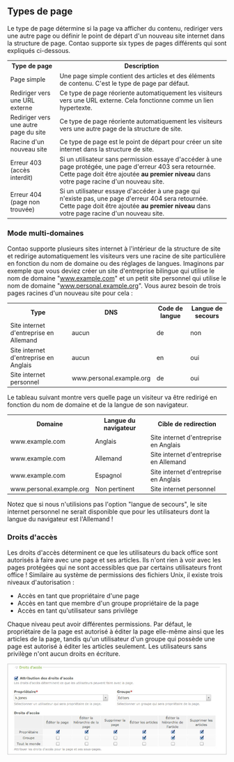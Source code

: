 ## Types de page

Le type de page détermine si la page va afficher du contenu, rediriger vers une 
autre page ou définir le point de départ d'un nouveau site internet dans la 
structure de page. Contao supporte six types de pages différents qui sont 
expliqués ci-dessous. 

<table>
<tr>
  <th>Type de page</th>
  <th>Description</th>
</tr>
<tr>
  <td>Page simple</td>
  <td>Une page simple contient des articles et des éléments de contenu. C'est 
  le type de page par défaut.</td>
</tr>
<tr>
  <td>Rediriger vers une URL externe</td>
  <td>Ce type de page réoriente automatiquement les visiteurs vers une URL 
  externe. Cela fonctionne comme un lien hypertexte.</td>
</tr>
<tr>
  <td>Rediriger vers une autre page du site</td>
  <td>Ce type de page réoriente automatiquement les visiteurs vers une autre 
  page de la structure de site.</td>
</tr>
<tr>
  <td>Racine d'un nouveau site</td>
  <td>Ce type de page est le point de départ pour créer un site internet dans 
  la structure de site.</td>
</tr>
<tr>
  <td>Erreur 403 (accès interdit)</td>
  <td>Si un utilisateur sans permission essaye d'accéder à une page protégée, 
  une page d'erreur 403 sera retournée. Cette page doit être ajoutée <b>au 
  premier niveau</b> dans votre page racine d'un nouveau site.</td>
</tr>
<tr>
  <td>Erreur 404 (page non trouvée)</td>
  <td>Si un utilisateur essaye d'accéder à une page qui n'existe pas, une page 
  d'erreur 404 sera retournée. Cette page doit être ajoutée <b>au premier 
  niveau</b> dans votre page racine d'un nouveau site.</td>
</tr>
</table>


### Mode multi-domaines

Contao supporte plusieurs sites internet à l'intérieur de la structure de site 
et redirige automatiquement les visiteurs vers une racine de site particulière 
en fonction du nom de domaine ou des réglages de langues. Imaginons par exemple 
que vous deviez créer un site d'entreprise bilingue qui utilise le nom de 
domaine "www.example.com" et un petit site personnel qui utilise le nom de 
domaine "www.personal.example.org". Vous aurez besoin de trois pages racines 
d'un nouveau site pour cela : 

<table>
<tr>
  <th>Type</th>
  <th>DNS</th>
  <th>Code de langue</th>
  <th>Langue de secours</th>
</tr>
<tr>
  <td>Site internet d'entreprise en Allemand</td>
  <td>aucun</td>
  <td>de</td>
  <td>non</td>
</tr>
<tr>
  <td>Site internet d'entreprise en Anglais</td>
  <td>aucun</td>
  <td>en</td>
  <td>oui</td>
</tr>
<tr>
  <td>Site internet personnel</td>
  <td>www.personal.example.org</td>
  <td>de</td>
  <td>oui</td>
</tr>
</table>

Le tableau suivant montre vers quelle page un visiteur va être redirigé en 
fonction du nom de domaine et de la langue de son navigateur.

<table>
<tr>
  <th>Domaine</th>
  <th>Langue du navigateur</th>
  <th>Cible de redirection</th>
</tr>
<tr>
  <td>www.example.com</td>
  <td>Anglais</td>
  <td>Site internet d'entreprise en Anglais</td>
</tr>
<tr>
  <td>www.example.com</td>
  <td>Allemand</td>
  <td>Site internet d'entreprise en Allemand</td>
</tr>
<tr>
  <td>www.example.com</td>
  <td>Espagnol</td>
  <td>Site internet d'entreprise en Anglais</td>
</tr>
<tr>
  <td>www.personal.example.org</td>
  <td>Non pertinent</td>
  <td>Site internet personnel</td>
</tr>
</table>

Notez que si nous n'utilisions pas l'option "langue de secours", le site internet 
personnel ne serait disponible que pour les utilisateurs dont la langue du 
navigateur est l'Allemand ! 


### Droits d'accès

Les droits d'accès déterminent ce que les utilisateurs du back office sont 
autorisés à faire avec une page et ses articles. Ils n'ont rien à voir avec les 
pages protégées qui ne sont accessibles que par certains utilisateurs front 
office ! Similaire au système de permissions des fichiers Unix, il existe trois 
niveaux d'autorisation :

* Accès en tant que propriétaire d'une page
* Accès en tant que membre d'un groupe propriétaire de la page
* Accès en tant qu'utilisateur sans privilège

Chaque niveau peut avoir différentes permissions. Par défaut, le propriétaire de 
la page est autorisé à éditer la page elle-même ainsi que les articles de la 
page, tandis qu'un utilisateur d'un groupe qui possède une page est autorisé à 
éditer les articles seulement. Les utilisateurs sans privilège n'ont aucun droits 
en écriture.

![](images/droits-acces.jpg)
